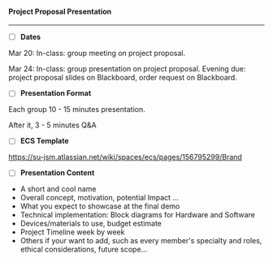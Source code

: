 #### Project Proposal Presentation

-----------

- [ ] **Dates**

Mar 20:
In-class: group meeting on project proposal.

Mar 24:
In-class: group presentation on project proposal.
Evening due: project proposal slides on Blackboard, order request on Blackboard.

- [ ] **Presentation Format**

Each group 10 - 15 minutes presentation.

After it, 3 - 5 minutes Q&A

- [ ] **ECS Template**

https://su-jsm.atlassian.net/wiki/spaces/ecs/pages/156795299/Brand 

- [ ] **Presentation Content**

* A short and cool name
* Overall concept, motivation, potential Impact ...
* What you expect to showcase at the final demo
* Technical implementation: Block diagrams for Hardware and Software
* Devices/materials to use, budget estimate
* Project Timeline week by week
* Others if your want to add, such as every member's specialty and roles, ethical considerations, future scope...